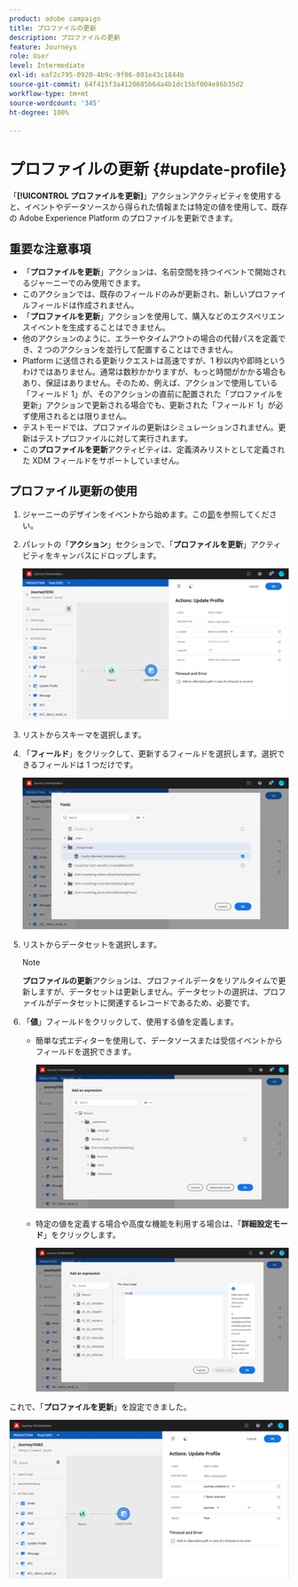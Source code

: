 ```yaml
---
product: adobe campaign
title: プロファイルの更新
description: プロファイルの更新
feature: Journeys
role: User
level: Intermediate
exl-id: eaf2c795-0920-4b9c-9f06-801e43c1844b
source-git-commit: 64f415f3a4120685b64a4b1dc15bf004e86b35d2
workflow-type: tm+mt
source-wordcount: '345'
ht-degree: 100%

---
```


# プロファイルの更新 {#update-profile}

「**[!UICONTROL プロファイルを更新]**」アクションアクティビティを使用すると、イベントやデータソースから得られた情報または特定の値を使用して、既存の Adobe Experience Platform のプロファイルを更新できます。

## 重要な注意事項

* 「**プロファイルを更新**」アクションは、名前空間を持つイベントで開始されるジャーニーでのみ使用できます。
* このアクションでは、既存のフィールドのみが更新され、新しいプロファイルフィールドは作成されません。
* 「**プロファイルを更新**」アクションを使用して、購入などのエクスペリエンスイベントを生成することはできません。
* 他のアクションのように、エラーやタイムアウトの場合の代替パスを定義でき、2 つのアクションを並行して配置することはできません。
* Platform に送信される更新リクエストは高速ですが、1 秒以内や即時というわけではありません。通常は数秒かかりますが、もっと時間がかかる場合もあり、保証はありません。そのため、例えば、アクションで使用している「フィールド 1」が、そのアクションの直前に配置された「プロファイルを更新」アクションで更新される場合でも、更新された「フィールド 1」が必ず使用されるとは限りません。
* テストモードでは、プロファイルの更新はシミュレーションされません。更新はテストプロファイルに対して実行されます。
* この&#x200B;**プロファイルを更新**&#x200B;アクティビティは、定義済みリストとして定義された XDM フィールドをサポートしていません。

## プロファイル更新の使用

1. ジャーニーのデザインをイベントから始めます。この[節](../building-journeys/journey.md)を参照してください。

1. パレットの「**アクション**」セクションで、「**プロファイルを更新**」アクティビティをキャンバスにドロップします。

   ![](../assets/profileupdate0.png)

1. リストからスキーマを選択します。

1. 「**フィールド**」をクリックして、更新するフィールドを選択します。選択できるフィールドは 1 つだけです。

   ![](../assets/profileupdate2.png)

1. リストからデータセットを選択します。

   >[!NOTE]
   >
   >**プロファイルの更新**&#x200B;アクションは、プロファイルデータをリアルタイムで更新しますが、データセットは更新しません。データセットの選択は、プロファイルがデータセットに関連するレコードであるため、必要です。

1. 「**値**」フィールドをクリックして、使用する値を定義します。

   * 簡単な式エディターを使用して、データソースまたは受信イベントからフィールドを選択できます。

     ![](../assets/profileupdate4.png)

   * 特定の値を定義する場合や高度な機能を利用する場合は、「**詳細設定モード**」をクリックします。

     ![](../assets/profileupdate3.png)

これで、「**プロファイルを更新**」を設定できました。

![](../assets/profileupdate1.png)
